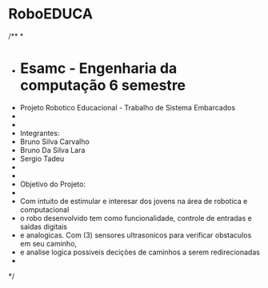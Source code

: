 # RoboEDUCA
/**
* 
*   <h1>Esamc - Engenharia da computação 6 semestre</h1>
*   Projeto Robotico Educacional - Trabalho de Sistema Embarcados
*  
*  
*   Integrantes:
*   Bruno Silva Carvalho
*   Bruno Da Silva Lara
*   Sergio Tadeu
*
*
*   Objetivo do Projeto:
* 
*   Com intuito de estimular e interesar dos jovens na área de robotica e computacional 
*   o robo desenvolvido tem como funcionalidade, controle de entradas e saidas digitais 
*   e analogicas. Com (3) sensores ultrasonicos para verificar obstaculos em seu caminho, 
*   e analise logica possiveis decições de caminhos a serem redirecionadas
*   
*/


